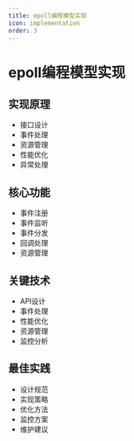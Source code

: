 ```yaml
---
title: epoll编程模型实现
icon: implementation
order: 3
---
```


# epoll编程模型实现

## 实现原理
- 接口设计
- 事件处理
- 资源管理
- 性能优化
- 异常处理

## 核心功能
- 事件注册
- 事件监听
- 事件分发
- 回调处理
- 资源管理

## 关键技术
- API设计
- 事件处理
- 性能优化
- 资源管理
- 监控分析

## 最佳实践
- 设计规范
- 实现策略
- 优化方法
- 监控方案
- 维护建议
